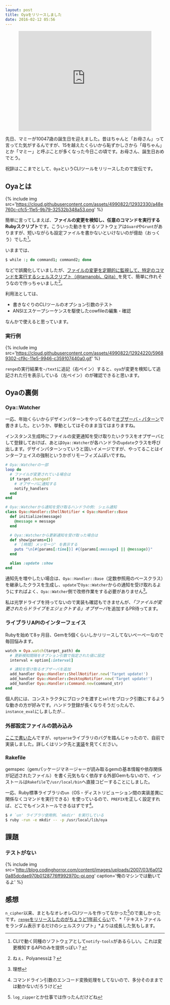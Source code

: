 ```yaml
---
layout: post
title: Oyaをリリースしました
date: 2016-02-12 05:56
---
```


<center>
  <iframe width="420" height="315" src="https://www.youtube.com/embed/fJ9rUzIMcZQ?rel=0" frameborder="0" allowfullscreen></iframe>
</center>

先日、マミーが10047歳の誕生日を迎えました。昔はちゃんと「お母さん」って言ってた気がするんですが、15を越えたくらいから恥ずかしさから「母ちゃん」とか「マミー」と呼ぶことが多くなった今日この頃です。お母さん、誕生日おめでとう。

祝辞はここまでとして、`Oya`というCLIツールをリリースしたので宣伝です。

## Oyaとは

{% include img src='https://cloud.githubusercontent.com/assets/4990822/12932330/a48e760c-cfc5-11e5-9b79-32532b348a53.png' %}

簡単に言ってしまえば、**ファイルの変更を検知し、任意のコマンドを実行するRubyスクリプト**です。こういった動きをするソフトウェアは`Guard`や`Grunt`がありますが、短いながらも設定ファイルを書かないといけないのが億劫（おっくう）でした[^1]。

[^1]: CLIで動く同種のソフトウェアとして`notify-tools`があるらしい。これは変更検知するAPIのみを提供っぽい？

いままでは、

```bash
$ while :; do command1; command2; done
```

などで誤魔化していましたが、[ファイルの変更を定期的に監視して、特定のコマンドを実行するシェルスクリプト（@tamanobi、Qiita）](http://qiita.com/tamanobi/items/74b62e25506af394eae5)を見て、簡単に作れそうなので作っちゃいました[^2]。

<center>
  <div class="github-card" data-github="844196/oya" data-width="400" data-height="150" data-theme="default"></div>
</center>
<script src="//cdn.jsdelivr.net/github-cards/latest/widget.js"></script>

[^2]: ねぇ、Polyanessは？

利用法としては、

* 書きなぐりのCLIツールのオプション引数のテスト
* ANSIエスケープシーケンスを駆使したcowfileの編集・確認

なんかで使えると思っています。

### 実行例

{% include img src='https://cloud.githubusercontent.com/assets/4990822/12924220/59689302-cf9c-11e5-9946-c359107440a0.gif' %}

`renge`の実行結果を`~/text`に追記（右ペイン）すると、`oya`が変更を検知して追記された行を表示している（左ペイン）のが確認できると思います。

## Oyaの裏側

### Oya::Watcher

一応、年始くらいからデザインパターンをやってるので[オブザーバ・パターン](https://ja.wikipedia.org/wiki/Observer_%E3%83%91%E3%82%BF%E3%83%BC%E3%83%B3)で書きました。というか、挙動としてはそのまま当てはまりますね。

インスタンス生成時にファイルの変更通知を受け取りたいクラスをオブザーバとして登録しておけば、あとは`Oya::Watcher`が各ハンドラの`update`クラスを呼び出します。デザインパターンっていうと固いイメージですが、やってることはインターフェイスの強制というかポリモーフィズムぽいですね。

```ruby
# Oya::Watcherの一部
loop do
  # ファイルが変更されている場合は
  if target.changed?
    # オブザーバに通知する
    notify_handlers
  end
end
```

```ruby
# Oya::Watcherから通知を受け取るハンドラの例: シェル通知
class Oya::Handler::ShellNotifier < Oya::Handler::Base
  def initialize(message)
    @message = message
  end

  # Oya::Watcherから更新通知を受け取った場合は
  def show(params={})
    # `[時間] メッセージ' を表示する
    puts "\n[#{params[:time]}] #{(params[:message] || @message)}"
  end

  alias :update :show
end
```

通知先を増やしたい場合は、`Oya::Handler::Base`（定数参照用のベースクラス）を継承したクラスを生成し、`update`で`Oya::Watcher`からの通知を受け取れるようにすればよく、`Oya::Watcher`側で改修作業をする必要がありません[^6]。

[^6]: 理想

私は光学ドライブを持ってないので実装も確認もできませんが、*「ファイルが変更されたらドライブをエジェクトする」オブザーバ*を追加するPR待ってます。

### ライブラリAPIのインターフェイス

Rubyを始めて8ヶ月目、Gemを5個くらいしかリリースしてないぺーぺーなので毎回悩みます。

```ruby
watch = Oya.watch(target_path) do
  # 更新検知間隔をオプション引数で指定された値に設定
  interval = option[:interval]

  # 通知を受け取るオブザーバを追加
  add_handler Oya::Handler::ShellNotifier.new('Target update!')
  add_handler Oya::Handler::DesktopNotifier.new('Target update!')
  add_handler Oya::Handler::Command.new(command_str)
end
```

個人的には、コンストラクタにブロックを渡すと`self`をブロック引数にするような動きの方が好みです。ハンドラ登録が長くなりそうだったんで、`instance_eval`にしましたが…

### 外部設定ファイルの読み込み

[ここで書いた](http://qiita.com/844196/items/08cdc1e622861989941b#%E8%BF%BD%E8%A8%98-2016-02-11)んですが、`optparse`ライブラリのバグを踏んじゃったので、自前で実装しました。詳しくはリンク先と[実装](https://github.com/844196/oya/commit/5d3c17d6bb8f67642ce71e8b22902356ed856570)を見てください。

### Rakefile

gemspec（gemパッケージマネージャーが読み取るgemの基本情報や依存関係が記述されたファイル）を書く元気もなく依存する外部Gemもないので、インストールは`Rakefile`で`/usr/local/bin`へ直接コピーすることにしました。

一応、Ruby標準ライブラリの`un`（OS・ディストリビューション間の実装差異に関係なくコマンドを実行できる）を使っているので、`PREFIX`を正しく設定すれば、どこでもインストールできるはずです[^4]。

[^4]: コマンドライン引数のエンコード変換処理をしてないので、多分そのままでは動かないだろうけど

```bash
$ # `un' ライブラリ使用例、`mkdir' を実行している
$ ruby -run -e mkdir -- -p /usr/local/lib/oya
```

## 課題

### テストがない

{% include img src='http://blog.codinghorror.com/content/images/uploads/2007/03/6a0120a85dcdae970b0128776ff992970c-pi.png' caption='俺のマシンでは動いてるよ' %}

## 感想

`n_cipher`以来、まともなオレオレCLIツールを作ってなかった[^3]ので楽しかったです。[`renge`をリリースしたのがちょうど1年前くらい](http://loglogloglogloglog.tumblr.com/post/111071586949/%E3%81%9D%E3%81%97%E3%81%A6%E3%82%82%E3%81%A3%E3%81%8B%E3%81%84%E5%AE%9F%E8%A1%8C%E3%81%99%E3%82%8C%E3%81%B0%E3%81%86%E3%81%A1%E3%81%8C%E3%81%97%E3%82%83%E3%81%B9%E3%82%8B%E3%81%AE%E3%82%93)で、*「テキストファイルをランダム表示するだけのシェルスクリプト」*よりは成長した気もします。

[^3]: `log_zipper`とか仕事では作ったんだけどね

